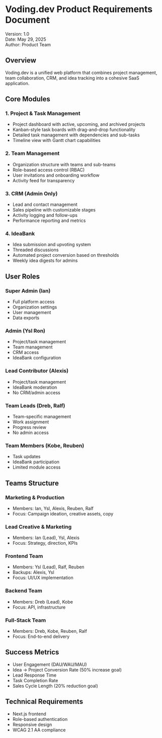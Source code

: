 # Voding.dev Product Requirements Document

Version: 1.0  
Date: May 29, 2025  
Author: Product Team

## Overview
Voding.dev is a unified web platform that combines project management, team collaboration, CRM, and idea tracking into a cohesive SaaS application.

## Core Modules

### 1. Project & Task Management
- Project dashboard with active, upcoming, and archived projects
- Kanban-style task boards with drag-and-drop functionality
- Detailed task management with dependencies and sub-tasks
- Timeline view with Gantt chart capabilities

### 2. Team Management
- Organization structure with teams and sub-teams
- Role-based access control (RBAC)
- User invitations and onboarding workflow
- Activity feed for transparency

### 3. CRM (Admin Only)
- Lead and contact management
- Sales pipeline with customizable stages
- Activity logging and follow-ups
- Performance reporting and metrics

### 4. IdeaBank
- Idea submission and upvoting system
- Threaded discussions
- Automated project conversion based on thresholds
- Weekly idea digests for admins

## User Roles

### Super Admin (Ian)
- Full platform access
- Organization settings
- User management
- Data exports

### Admin (Ysl Ron)
- Project/task management
- Team management
- CRM access
- IdeaBank configuration

### Lead Contributor (Alexis)
- Project/task management
- IdeaBank moderation
- No CRM/admin access

### Team Leads (Dreb, Ralf)
- Team-specific management
- Work assignment
- Progress review
- No admin access

### Team Members (Kobe, Reuben)
- Task updates
- IdeaBank participation
- Limited module access

## Teams Structure

### Marketing & Production
- Members: Ian, Ysl, Alexis, Reuben, Ralf
- Focus: Campaign ideation, creative assets, copy

### Lead Creative & Marketing
- Members: Ian (Lead), Ysl, Alexis
- Focus: Strategy, direction, KPIs

### Frontend Team
- Members: Ysl (Lead), Ralf, Reuben
- Backups: Alexis, Ysl
- Focus: UI/UX implementation

### Backend Team
- Members: Dreb (Lead), Kobe
- Focus: API, infrastructure

### Full-Stack Team
- Members: Dreb, Kobe, Reuben, Ralf
- Focus: End-to-end delivery

## Success Metrics
- User Engagement (DAU/WAU/MAU)
- Idea → Project Conversion Rate (50% increase goal)
- Lead Response Time
- Task Completion Rate
- Sales Cycle Length (20% reduction goal)

## Technical Requirements
- Next.js frontend
- Role-based authentication
- Responsive design
- WCAG 2.1 AA compliance